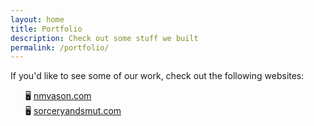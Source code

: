 ```yaml
---
layout: home
title: Portfolio
description: Check out some stuff we built
permalink: /portfolio/
---
```

If you'd like to see some of our work, check out the following websites:

<ul style="list-style-type: none;">
<li>🖥️ <a href="https://nmvason.com">nmvason.com</a></li>
<li>🖥️ <a href="https://sorceryandsmut.com">sorceryandsmut.com</a></li>
</ul>